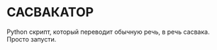 САСВАКАТОР
==========

Python скрипт, который переводит обычную речь, в речь сасвака. Просто запусти.
